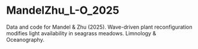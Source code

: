 # MandelZhu_L-O_2025
Data and code for Mandel &amp; Zhu (2025). Wave-driven plant reconfiguration modifies light availability in seagrass meadows. Limnology &amp; Oceanography.
